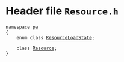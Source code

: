 # Header file `Resource.h`<a id="Resource.h"></a>

<pre><code class="language-cpp">namespace <a href='doc_Rect.md#Rect.h'>pa</a>
{
    enum class <a href='doc_Resource.md#Resource.h'>ResourceLoadState</a>;
    
    class <a href='doc_Resource.md#Resource.h'>Resource</a>;
}</code></pre>
